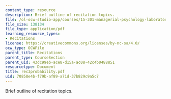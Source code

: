```yaml
---
content_type: resource
description: Brief outline of recitation topics.
file: /ol-ocw-studio-app/courses/15-301-managerial-psychology-laboratory-fall-2004/70858e4bf79baf89a71d37b829c9a5c7_rec3probability.pdf
file_size: 138134
file_type: application/pdf
learning_resource_types:
- Recitations
license: https://creativecommons.org/licenses/by-nc-sa/4.0/
ocw_type: OCWFile
parent_title: Recitations
parent_type: CourseSection
parent_uid: 43dc99eb-ace8-d15a-ac08-42c4b0488851
resourcetype: Document
title: rec3probability.pdf
uid: 70858e4b-f79b-af89-a71d-37b829c9a5c7
---
```

Brief outline of recitation topics.
